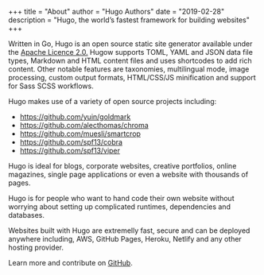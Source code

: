 +++
title = "About"
author = "Hugo Authors"
date = "2019-02-28"
description = "Hugo, the world’s fastest framework for building websites"
+++

Written in Go, Hugo is an open source static site generator available
under the [Apache Licence
2.0.](https://github.com/gohugoio/hugo/blob/master/LICENSE) Hugow
supports TOML, YAML and JSON data file types, Markdown and HTML
content files and uses shortcodes to add rich content. Other notable
features are taxonomies, multilingual mode, image processing, custom
output formats, HTML/CSS/JS minification and support for Sass SCSS
workflows.

Hugo makes use of a variety of open source projects including:

* https://github.com/yuin/goldmark
* https://github.com/alecthomas/chroma
* https://github.com/muesli/smartcrop
* https://github.com/spf13/cobra
* https://github.com/spf13/viper

Hugo is ideal for blogs, corporate websites, creative portfolios,
online magazines, single page applications or even a website with
thousands of pages.

Hugo is for people who want to hand code their own website without
worrying about setting up complicated runtimes, dependencies and
databases.

Websites built with Hugo are extremelly fast, secure and can be
deployed anywhere including, AWS, GitHub Pages, Heroku, Netlify and
any other hosting provider.

Learn more and contribute on [GitHub](https://github.com/gohugoio).
